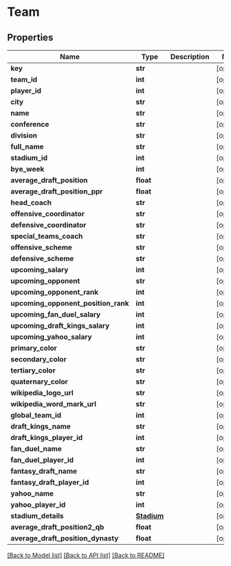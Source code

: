 # Team

## Properties
Name | Type | Description | Notes
------------ | ------------- | ------------- | -------------
**key** | **str** |  | [optional] 
**team_id** | **int** |  | [optional] 
**player_id** | **int** |  | [optional] 
**city** | **str** |  | [optional] 
**name** | **str** |  | [optional] 
**conference** | **str** |  | [optional] 
**division** | **str** |  | [optional] 
**full_name** | **str** |  | [optional] 
**stadium_id** | **int** |  | [optional] 
**bye_week** | **int** |  | [optional] 
**average_draft_position** | **float** |  | [optional] 
**average_draft_position_ppr** | **float** |  | [optional] 
**head_coach** | **str** |  | [optional] 
**offensive_coordinator** | **str** |  | [optional] 
**defensive_coordinator** | **str** |  | [optional] 
**special_teams_coach** | **str** |  | [optional] 
**offensive_scheme** | **str** |  | [optional] 
**defensive_scheme** | **str** |  | [optional] 
**upcoming_salary** | **int** |  | [optional] 
**upcoming_opponent** | **str** |  | [optional] 
**upcoming_opponent_rank** | **int** |  | [optional] 
**upcoming_opponent_position_rank** | **int** |  | [optional] 
**upcoming_fan_duel_salary** | **int** |  | [optional] 
**upcoming_draft_kings_salary** | **int** |  | [optional] 
**upcoming_yahoo_salary** | **int** |  | [optional] 
**primary_color** | **str** |  | [optional] 
**secondary_color** | **str** |  | [optional] 
**tertiary_color** | **str** |  | [optional] 
**quaternary_color** | **str** |  | [optional] 
**wikipedia_logo_url** | **str** |  | [optional] 
**wikipedia_word_mark_url** | **str** |  | [optional] 
**global_team_id** | **int** |  | [optional] 
**draft_kings_name** | **str** |  | [optional] 
**draft_kings_player_id** | **int** |  | [optional] 
**fan_duel_name** | **str** |  | [optional] 
**fan_duel_player_id** | **int** |  | [optional] 
**fantasy_draft_name** | **str** |  | [optional] 
**fantasy_draft_player_id** | **int** |  | [optional] 
**yahoo_name** | **str** |  | [optional] 
**yahoo_player_id** | **int** |  | [optional] 
**stadium_details** | [**Stadium**](Stadium.md) |  | [optional] 
**average_draft_position2_qb** | **float** |  | [optional] 
**average_draft_position_dynasty** | **float** |  | [optional] 

[[Back to Model list]](../README.md#documentation-for-models) [[Back to API list]](../README.md#documentation-for-api-endpoints) [[Back to README]](../README.md)


